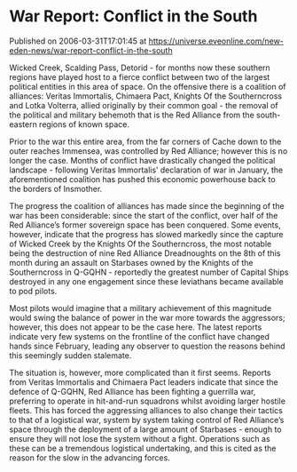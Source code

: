 # War Report: Conflict in the South
Published on 2006-03-31T17:01:45 at https://universe.eveonline.com/new-eden-news/war-report-conflict-in-the-south

Wicked Creek, Scalding Pass, Detorid - for months now these southern regions have played host to a fierce conflict between two of the largest political entities in this area of space. On the offensive there is a coalition of alliances: Veritas Immortalis, Chimaera Pact, Knights Of the Southerncross and Lotka Volterra, allied originally by their common goal - the removal of the political and military behemoth that is the Red Alliance from the south-eastern regions of known space. 

Prior to the war this entire area, from the far corners of Cache down to the outer reaches Immensea, was controlled by Red Alliance; however this is no longer the case. Months of conflict have drastically changed the political landscape - following Veritas Immortalis’ declaration of war in January, the aforementioned coalition has pushed this economic powerhouse back to the borders of Insmother. 

The progress the coalition of alliances has made since the beginning of the war has been considerable: since the start of the conflict, over half of the Red Alliance’s former sovereign space has been conquered. Some events, however, indicate that the progress has slowed markedly since the capture of Wicked Creek by the Knights Of the Southerncross, the most notable being the destruction of nine Red Alliance Dreadnoughts on the 8th of this month during an assault on Starbases owned by the Knights of the Southerncross in Q-GQHN - reportedly the greatest number of Capital Ships destroyed in any one engagement since these leviathans became available to pod pilots. 

Most pilots would imagine that a military achievement of this magnitude would swing the balance of power in the war more towards the aggressors; however, this does not appear to be the case here. The latest reports indicate very few systems on the frontline of the conflict have changed hands since February, leading any observer to question the reasons behind this seemingly sudden stalemate. 

The situation is, however, more complicated than it first seems. Reports from Veritas Immortalis and Chimaera Pact leaders indicate that since the defence of Q-GQHN, Red Alliance has been fighting a guerrilla war, preferring to operate in hit-and-run squadrons whilst avoiding larger hostile fleets. This has forced the aggressing alliances to also change their tactics to that of a logistical war, system by system taking control of Red Alliance’s space through the deployment of a large amount of Starbases - enough to ensure they will not lose the system without a fight. Operations such as these can be a tremendous logistical undertaking, and this is cited as the reason for the slow in the advancing forces.
